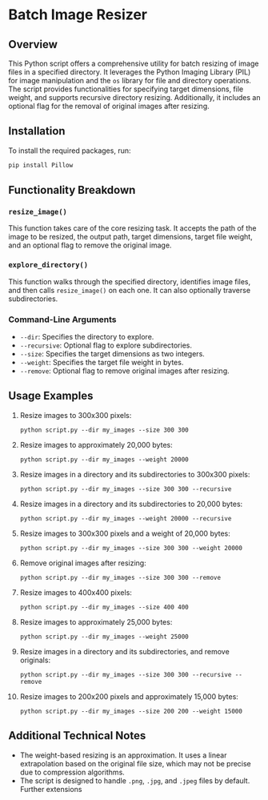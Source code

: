 # Batch Image Resizer

## Overview

This Python script offers a comprehensive utility for batch resizing of image files in a specified directory. It leverages the Python Imaging Library (PIL) for image manipulation and the `os` library for file and directory operations. The script provides functionalities for specifying target dimensions, file weight, and supports recursive directory resizing. Additionally, it includes an optional flag for the removal of original images after resizing.

## Installation

To install the required packages, run:

```bash
pip install Pillow
```

## Functionality Breakdown

### `resize_image()`

This function takes care of the core resizing task. It accepts the path of the image to be resized, the output path, target dimensions, target file weight, and an optional flag to remove the original image.

### `explore_directory()`

This function walks through the specified directory, identifies image files, and then calls `resize_image()` on each one. It can also optionally traverse subdirectories.

### Command-Line Arguments

- `--dir`: Specifies the directory to explore.
- `--recursive`: Optional flag to explore subdirectories.
- `--size`: Specifies the target dimensions as two integers.
- `--weight`: Specifies the target file weight in bytes.
- `--remove`: Optional flag to remove original images after resizing.

## Usage Examples

1. Resize images to 300x300 pixels:
   ```
   python script.py --dir my_images --size 300 300
   ```
   
2. Resize images to approximately 20,000 bytes:
   ```
   python script.py --dir my_images --weight 20000
   ```
   
3. Resize images in a directory and its subdirectories to 300x300 pixels:
   ```
   python script.py --dir my_images --size 300 300 --recursive
   ```
   
4. Resize images in a directory and its subdirectories to 20,000 bytes:
   ```
   python script.py --dir my_images --weight 20000 --recursive
   ```
   
5. Resize images to 300x300 pixels and a weight of 20,000 bytes:
   ```
   python script.py --dir my_images --size 300 300 --weight 20000
   ```

6. Remove original images after resizing:
   ```
   python script.py --dir my_images --size 300 300 --remove
   ```
   
7. Resize images to 400x400 pixels:
   ```
   python script.py --dir my_images --size 400 400
   ```
   
8. Resize images to approximately 25,000 bytes:
   ```
   python script.py --dir my_images --weight 25000
   ```
   
9. Resize images in a directory and its subdirectories, and remove originals:
   ```
   python script.py --dir my_images --size 300 300 --recursive --remove
   ```
   
10. Resize images to 200x200 pixels and approximately 15,000 bytes:
    ```
    python script.py --dir my_images --size 200 200 --weight 15000
    ```

## Additional Technical Notes

- The weight-based resizing is an approximation. It uses a linear extrapolation based on the original file size, which may not be precise due to compression algorithms.
- The script is designed to handle `.png`, `.jpg`, and `.jpeg` files by default. Further extensions

